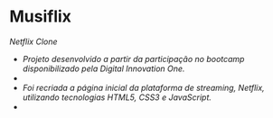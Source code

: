 # Musiflix
<em>Netflix Clone<em>
<ul>
  <li>Projeto desenvolvido a partir da participação no bootcamp disponibilizado pela Digital Innovation One.<li>
  <li>Foi recriada a página inicial da plataforma de streaming, Netflix, utilizando tecnologias HTML5, CSS3 e JavaScript.<li>
<ul>  
